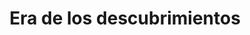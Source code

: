 ﻿---
title: "Era de los descubrimientos"
permalink: periodes_524.html
layout: periode
dataInici: 1492
dataFi: 1652
sidebar: periodes
pares:
  - id: 306
    title: "Edad Moderna"
    dataInici: "(1453)"
    dataFi: "(1775)"

fills:
  - id: 379
    title: "Colonización europea de América"
    dataInici: "(1492)"
    dataFi: "(1783)"

jocsPrincipals:
  - title: "Viceroys"
    bggId: 2538

  - title: "Age of Discovery"
    bggId: 27165
    dataInici: 
    dataFi: 

  - title: "Colonial: Europe's Empires Overseas"
    bggId: 99392
    dataInici: 
    dataFi: 

  - title: "Adamastor"
    bggId: 228452
    dataInici: 
    dataFi: 

jocsEscenaris:
  - title: "Archipelago"
    bggId: 105551
    dataInici: 
    dataFi: 

  - title: "Endeavor"
    bggId: 33160
    dataInici: 
    dataFi: 

  - title: "Goa"
    bggId: 9216
    dataInici: 
    dataFi: 

  - title: "Madeira"
    bggId: 95527
    dataInici: 
    dataFi: 

  - title: "Mundus Novus"
    bggId: 103686
    dataInici: 
    dataFi: 

  - title: "Vasco da Gama"
    bggId: 41002
    dataInici: 
    dataFi: 

  - title: "Navegador"
    bggId: 66589
    dataInici: 
    dataFi: 

  - title: "Batavia"
    bggId: 35248
    dataInici: 
    dataFi: 

  - title: "Coimbra"
    bggId: 245638
    dataInici: 
    dataFi: 

  - title: "Merchants"
    bggId: 32114
    dataInici: 
    dataFi: 

  - title: "Pizarro & Co."
    bggId: 3267
    dataInici: 
    dataFi: 

  - title: "Sail to India"
    bggId: 141736
    dataInici: 
    dataFi: 

  - title: "Upon a Salty Ocean"
    bggId: 97273
    dataInici: 
    dataFi: 

jocsEpoca:
jocsEpocaEscenaris:
---
